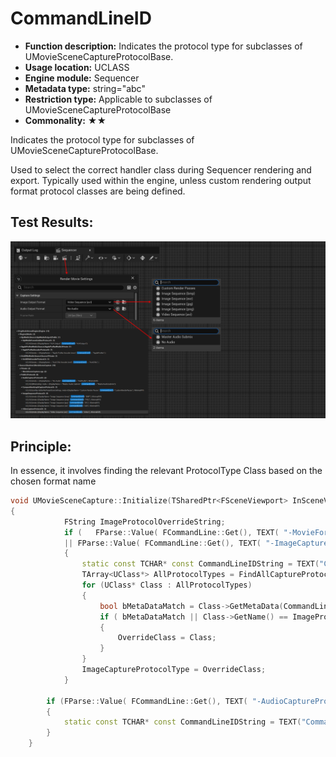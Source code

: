 # CommandLineID

- **Function description:** Indicates the protocol type for subclasses of UMovieSceneCaptureProtocolBase.
- **Usage location:** UCLASS
- **Engine module:** Sequencer
- **Metadata type:** string="abc"
- **Restriction type:** Applicable to subclasses of UMovieSceneCaptureProtocolBase
- **Commonality:** ★★

Indicates the protocol type for subclasses of UMovieSceneCaptureProtocolBase.

Used to select the correct handler class during Sequencer rendering and export. Typically used within the engine, unless custom rendering output format protocol classes are being defined.

## Test Results:

![Untitled](Untitled.png)

## Principle:

In essence, it involves finding the relevant ProtocolType Class based on the chosen format name

```cpp
void UMovieSceneCapture::Initialize(TSharedPtr<FSceneViewport> InSceneViewport, int32 PIEInstance)
{
			FString ImageProtocolOverrideString;
			if (   FParse::Value( FCommandLine::Get(), TEXT( "-MovieFormat=" ), ImageProtocolOverrideString )
			|| FParse::Value( FCommandLine::Get(), TEXT( "-ImageCaptureProtocol=" ), ImageProtocolOverrideString ) )
			{
				static const TCHAR* const CommandLineIDString = TEXT("CommandLineID");
				TArray<UClass*> AllProtocolTypes = FindAllCaptureProtocolClasses();
				for (UClass* Class : AllProtocolTypes)
				{
					bool bMetaDataMatch = Class->GetMetaData(CommandLineIDString) == ImageProtocolOverrideString;
					if ( bMetaDataMatch || Class->GetName() == ImageProtocolOverrideString )
					{
						OverrideClass = Class;
					}
				}
				ImageCaptureProtocolType = OverrideClass;
			}

		if (FParse::Value( FCommandLine::Get(), TEXT( "-AudioCaptureProtocol=" ), AudioProtocolOverrideString ) )
		{
			static const TCHAR* const CommandLineIDString = TEXT("CommandLineID");
		}
	}
```